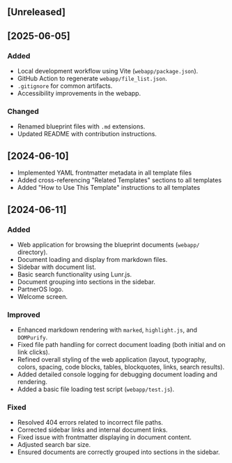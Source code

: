 ## [Unreleased]

## [2025-06-05]

### Added

- Local development workflow using Vite (`webapp/package.json`).
- GitHub Action to regenerate `webapp/file_list.json`.
- `.gitignore` for common artifacts.
- Accessibility improvements in the webapp.

### Changed
- Renamed blueprint files with `.md` extensions.
- Updated README with contribution instructions.


## [2024-06-10]
- Implemented YAML frontmatter metadata in all template files
- Added cross-referencing "Related Templates" sections to all templates
- Added "How to Use This Template" instructions to all templates

## [2024-06-11]
### Added
- Web application for browsing the blueprint documents (`webapp/` directory).
- Document loading and display from markdown files.
- Sidebar with document list.
- Basic search functionality using Lunr.js.
- Document grouping into sections in the sidebar.
- PartnerOS logo.
- Welcome screen.

### Improved
- Enhanced markdown rendering with `marked`, `highlight.js`, and `DOMPurify`.
- Fixed file path handling for correct document loading (both initial and on link clicks).
- Refined overall styling of the web application (layout, typography, colors, spacing, code blocks, tables, blockquotes, links, search results).
- Added detailed console logging for debugging document loading and rendering.
- Added a basic file loading test script (`webapp/test.js`).

### Fixed
- Resolved 404 errors related to incorrect file paths.
- Corrected sidebar links and internal document links.
- Fixed issue with frontmatter displaying in document content.
- Adjusted search bar size.
- Ensured documents are correctly grouped into sections in the sidebar.
